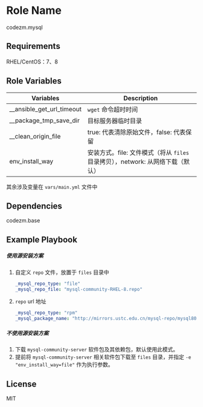 Role Name
=========
codezm.mysql

Requirements
------------

RHEL/CentOS：7、8

Role Variables
--------------

| Variables                 |  Description                                                                  |
| ------------------------- | ----------------------------------------------------------------------------- |
| __ansible_get_url_timeout | `wget` 命令超时时间                                                           |
| __package_tmp_save_dir    | 目标服务器临时目录                                                            |
| __clean_origin_file       | true: 代表清除原始文件，false: 代表保留                                       |
| env_install_way           | 安装方式。file: 文件模式（将从 `files` 目录拷贝），network: 从网络下载（默认）|


其余涉及变量在 `vars/main.yml` 文件中

Dependencies
------------
codezm.base

Example Playbook
----------------
##### 使用源安装方案
1. 自定义 `repo` 文件，放置于 `files` 目录中
    ```yml
    _mysql_repo_type: "file"
    _mysql_repo_file: "mysql-community-RHEL-8.repo"
    ```
2. `repo` url 地址
    ```yml
    _mysql_repo_type: "rpm"
    _mysql_package_name: "http://mirrors.ustc.edu.cn/mysql-repo/mysql80-community-release-el8-1.noarch.rpm"
    ```

##### 不使用源安装方案
1. 下载 `mysql-community-server` 软件包及其依赖包，默认使用此模式。
2. 提前将 `mysql-community-server` 相关软件包下载至 `files` 目录，并指定 `-e "env_install_way=file"` 作为执行参数。

License
-------

MIT
